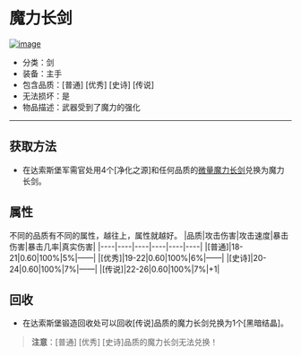 # 魔力长剑
<a href="https://imgbb.com/"><img src="https://i.ibb.co/gZNPMPP/image.png" alt="image" border="0"></a>
* 分类：剑
* 装备：主手
* 包含品质：[普通] [优秀] [史诗] [传说]
* 无法损坏：是
* 物品描述：武器受到了魔力的强化
---
## 获取方法
* 在达索斯堡军需官处用4个[净化之源]和任何品质的<a href="https://github.com/LeafletXD/Minecraft-Yuanchu-Server-Wiki/blob/main/Wiki/RPG%E9%81%93%E5%85%B7/%E8%BF%91%E6%88%98%E6%AD%A6%E5%99%A8/%E5%89%91/%E5%BE%AE%E9%87%8F%E9%AD%94%E5%8A%9B%E9%95%BF%E5%89%91.md">微量魔力长剑<a/>兑换为魔力长剑。
## 属性
不同的品质有不同的属性，越往上，属性就越好。
|品质|攻击伤害|攻击速度|暴击伤害|暴击几率|真实伤害|
|----|----|----|----|----|----|
|[普通]|18-21|0.60|100%|5%|——|
|[优秀]|19-22|0.60|100%|6%|——|
|[史诗]|20-24|0.60|100%|7%|——|
|[传说]|22-26|0.60|100%|7%|+1|
## 回收
* 在达索斯堡锻造回收处可以回收[传说]品质的魔力长剑兑换为1个[黑暗结晶]。
>**注意**：[普通] [优秀] [史诗]品质的魔力长剑无法兑换！
